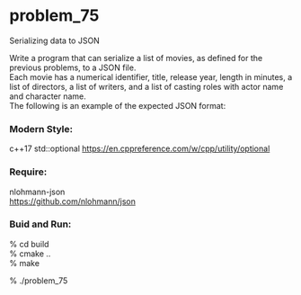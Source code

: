 problem_75
===============

Serializing data to JSON  

Write a program that can serialize a list of movies, as defined for the previous problems, to a JSON file.   
Each movie has a numerical identifier, title, release year, length in minutes, a list of directors, a list of writers, and a list of casting roles with actor name and character name.   
The following is an example of the expected JSON format:

### Modern Style:  
c++17 std::optional
https://en.cppreference.com/w/cpp/utility/optional

### Require:  
nlohmann-json  
https://github.com/nlohmann/json  

### Buid and Run:  
% cd build  
% cmake ..  
% make  

% ./problem_75

